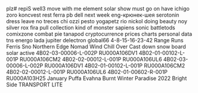 plz# repiS well3
move with me element solar
show must go on
have ichigo zoro koncvest
rest ferra pb dell
next week 
eng-крюнек-шея
serotonin dress
leave no treces
chi ozzi pesto yogapetz
rio nickol doing beauty
noy silver rox
fira pull collection
kind of monster sapiens
sonic battletods comixzone combat pie
tanapod
cryptocurrence prices
charts personal data
tns energo
lada jupiter
delectron
global66
4-8-15-16-23-42
Range Runs
Ferris Sno
Northern Edge
Nomad Wind Chill
Over Cast
down snow board
solar active
4B02-03-00006-L-002P RU000A106DV1
4B02-01-00102-L-001P RU000A106CM2
4B02-02-00012-L-001P RU000A106UL6
4B02-03-00006-L-002P RU000A106DV1 
4B02-01-00102-L-001P RU000A106CM2
4B02-02-00012-L-001P RU000A106UL6
4B02-01-00602-R-001P RU000A103H25
January Puffa Evahna Burnt Winter Paradise 2022 Bright Side TRANSPORT LITE
